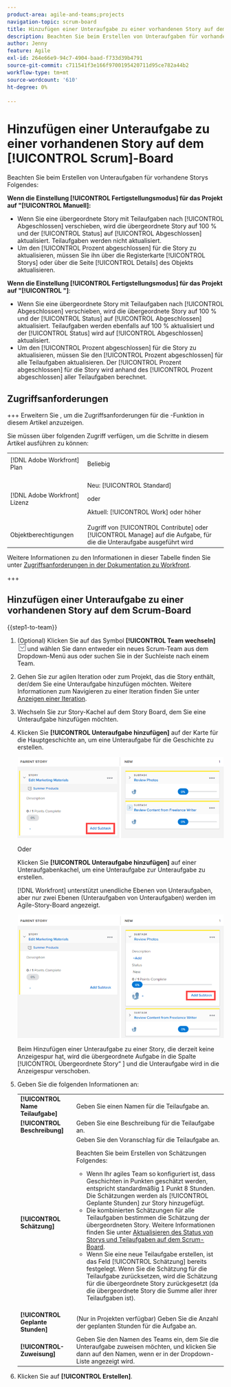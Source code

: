 ```yaml
---
product-area: agile-and-teams;projects
navigation-topic: scrum-board
title: Hinzufügen einer Unteraufgabe zu einer vorhandenen Story auf dem Scrum-Board
description: Beachten Sie beim Erstellen von Unteraufgaben für vorhandene Storys die Einstellung Fertigstellungsmodus für das Projekt, da dies beeinflusst, wie Storys aktualisiert werden.
author: Jenny
feature: Agile
exl-id: 264e66e9-94c7-4904-baad-f733d39b4791
source-git-commit: c711541f3e166f9700195420711d95ce782a44b2
workflow-type: tm+mt
source-wordcount: '610'
ht-degree: 0%

---
```


# Hinzufügen einer Unteraufgabe zu einer vorhandenen Story auf dem [!UICONTROL Scrum]-Board

Beachten Sie beim Erstellen von Unteraufgaben für vorhandene Storys Folgendes:

**Wenn die Einstellung [!UICONTROL Fertigstellungsmodus] für das Projekt auf &quot;[!UICONTROL Manuell]:**

* Wenn Sie eine übergeordnete Story mit Teilaufgaben nach [!UICONTROL Abgeschlossen] verschieben, wird die übergeordnete Story auf 100 % und der [!UICONTROL Status] auf [!UICONTROL Abgeschlossen] aktualisiert. Teilaufgaben werden nicht aktualisiert.
* Um den [!UICONTROL Prozent abgeschlossen] für die Story zu aktualisieren, müssen Sie ihn über die Registerkarte [!UICONTROL Storys] oder über die Seite [!UICONTROL Details] des Objekts aktualisieren.

**Wenn die Einstellung [!UICONTROL Fertigstellungsmodus] für das Projekt auf &quot;[!UICONTROL &quot;]**:

* Wenn Sie eine übergeordnete Story mit Teilaufgaben nach [!UICONTROL Abgeschlossen] verschieben, wird die übergeordnete Story auf 100 % und der [!UICONTROL Status] auf [!UICONTROL Abgeschlossen] aktualisiert. Teilaufgaben werden ebenfalls auf 100 % aktualisiert und der [!UICONTROL Status] wird auf [!UICONTROL Abgeschlossen] aktualisiert.
* Um den [!UICONTROL Prozent abgeschlossen] für die Story zu aktualisieren, müssen Sie den [!UICONTROL Prozent abgeschlossen] für alle Teilaufgaben aktualisieren. Der [!UICONTROL Prozent abgeschlossen] für die Story wird anhand des [!UICONTROL Prozent abgeschlossen] aller Teilaufgaben berechnet.

## Zugriffsanforderungen

+++ Erweitern Sie , um die Zugriffsanforderungen für die -Funktion in diesem Artikel anzuzeigen.

Sie müssen über folgenden Zugriff verfügen, um die Schritte in diesem Artikel ausführen zu können:

<table style="table-layout:auto"> 
 <tbody> 
  <tr> 
   <td role="rowheader">[!DNL Adobe Workfront] Plan</td> 
   <td> <p>Beliebig</p> </td> 
  </tr> 
  <tr> 
   <td role="rowheader">[!DNL Adobe Workfront] Lizenz</td> 
   <td> <p>Neu: [!UICONTROL Standard]</p> 
   oder
   <p>Aktuell: [!UICONTROL Work] oder höher</p> </td> 
  </tr>
   <tr> 
   <td role="rowheader">Objektberechtigungen</td> 
   <td>Zugriff von [!UICONTROL Contribute] oder [!UICONTROL Manage] auf die Aufgabe, für die die Unteraufgabe ausgeführt wird </td> 
  </tr>
 </tbody> 
</table>

Weitere Informationen zu den Informationen in dieser Tabelle finden Sie unter [Zugriffsanforderungen in der Dokumentation zu Workfront](/help/quicksilver/administration-and-setup/add-users/access-levels-and-object-permissions/access-level-requirements-in-documentation.md).

+++

## Hinzufügen einer Unteraufgabe zu einer vorhandenen Story auf dem Scrum-Board

{{step1-to-team}}

1. (Optional) Klicken Sie auf das Symbol **[!UICONTROL Team wechseln]** ![Symbol Team wechseln](assets/switch-team-icon.png) und wählen Sie dann entweder ein neues Scrum-Team aus dem Dropdown-Menü aus oder suchen Sie in der Suchleiste nach einem Team.

1. Gehen Sie zur agilen Iteration oder zum Projekt, das die Story enthält, der/dem Sie eine Unteraufgabe hinzufügen möchten. Weitere Informationen zum Navigieren zu einer Iteration finden Sie unter [Anzeigen einer Iteration](../../../agile/use-scrum-in-an-agile-team/iterations/view-iteration.md).
1. Wechseln Sie zur Story-Kachel auf dem Story Board, dem Sie eine Unteraufgabe hinzufügen möchten.
1. Klicken Sie **[!UICONTROL Unteraufgabe hinzufügen]** auf der Karte für die Hauptgeschichte an, um eine Unteraufgabe für die Geschichte zu erstellen.

   ![Teilaufgabe hinzufügen](assets/agile-story-addsubtask-NWE.png)

   Oder

   Klicken Sie **[!UICONTROL Unteraufgabe hinzufügen]** auf einer Unteraufgabenkachel, um eine Unteraufgabe zur Unteraufgabe zu erstellen.

   [!DNL Workfront] unterstützt unendliche Ebenen von Unteraufgaben, aber nur zwei Ebenen (Unteraufgaben von Unteraufgaben) werden im Agile-Story-Board angezeigt.

   ![Teilaufgabe hinzufügen](assets/agile-story-addsubtask2-NWE.png)

   Beim Hinzufügen einer Unteraufgabe zu einer Story, die derzeit keine Anzeigespur hat, wird die übergeordnete Aufgabe in die Spalte [!UICONTROL Übergeordnete Story“ ] und die Unteraufgabe wird in die Anzeigespur verschoben.

1. Geben Sie die folgenden Informationen an:

   <table style="table-layout:auto">
    <col>
    <col>
    <tbody>
     <tr>
      <td role="rowheader"><strong>[!UICONTROL Name Teilaufgabe]</strong></td>
      <td> Geben Sie einen Namen für die Teilaufgabe an.</td>
     </tr>
     <tr>
      <td role="rowheader"><strong>[!UICONTROL Beschreibung]</strong></td>
      <td>Geben Sie eine Beschreibung für die Teilaufgabe an.</td>
     </tr>
     <tr>
      <td role="rowheader"><strong>[!UICONTROL Schätzung]</strong></td>
      <td>Geben Sie den Voranschlag für die Teilaufgabe an.<br><p>Beachten Sie beim Erstellen von Schätzungen Folgendes:</p>
       <ul>
        <li>Wenn Ihr agiles Team so konfiguriert ist, dass Geschichten in Punkten geschätzt werden, entspricht standardmäßig 1 Punkt 8 Stunden. Die Schätzungen werden als [!UICONTROL Geplante Stunden] zur Story hinzugefügt.</li>
        <li>Die kombinierten Schätzungen für alle Teilaufgaben bestimmen die Schätzung der übergeordneten Story. Weitere Informationen finden Sie unter <a href="../../../agile/use-scrum-in-an-agile-team/scrum-board/update-status-of-stories-and-subtasks.md" class="MCXref xref">Aktualisieren des Status von Storys und Teilaufgaben auf dem Scrum-Board</a>.</li>
        <li>Wenn Sie eine neue Teilaufgabe erstellen, ist das Feld [!UICONTROL Schätzung] bereits festgelegt. Wenn Sie die Schätzung für die Teilaufgabe zurücksetzen, wird die Schätzung für die übergeordnete Story zurückgesetzt (da die übergeordnete Story die Summe aller ihrer Teilaufgaben ist).</li>
       </ul><br></td>
     </tr>
     <tr>
      <td role="rowheader"><strong>[!UICONTROL Geplante Stunden]</strong></td>
      <td> (Nur in Projekten verfügbar) Geben Sie die Anzahl der geplanten Stunden für die Aufgabe an.</td>
     </tr>
     <tr>
      <td role="rowheader"><strong>[!UICONTROL-Zuweisung]</strong></td>
      <td>Geben Sie den Namen des Teams ein, dem Sie die Unteraufgabe zuweisen möchten, und klicken Sie dann auf den Namen, wenn er in der Dropdown-Liste angezeigt wird.</td>
     </tr>
    </tbody>
   </table>

1. Klicken Sie auf **[!UICONTROL Erstellen]**.
